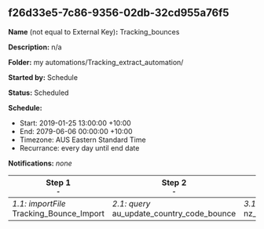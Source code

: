 ## f26d33e5-7c86-9356-02db-32cd955a76f5

**Name** (not equal to External Key)**:** Tracking_bounces

**Description:** n/a

**Folder:** my automations/Tracking_extract_automation/

**Started by:** Schedule

**Status:** Scheduled

**Schedule:**

* Start: 2019-01-25 13:00:00 +10:00
* End: 2079-06-06 00:00:00 +10:00
* Timezone: AUS Eastern Standard Time
* Recurrance: every day until end date

**Notifications:** _none_


| Step 1<br>_<small>-</small>_ | Step 2<br>_<small>-</small>_ | Step 3<br>_<small>-</small>_ | Step 4<br>_<small>-</small>_ |
| --- | --- | --- | --- |
| _1.1: importFile_<br>Tracking_Bounce_Import | _2.1: query_<br>au_update_country_code_bounce | _3.1: query_<br>nz_update_country_code_bounce | _4.1: script_<br>Delete_bounce_reords |
